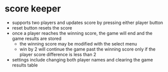 # score keeper
- supports two players and updates score by pressing either player button
- reset button resets the score
- once a player reaches the winning score, the game will end and the game results are stored
  - the winning score may be modified with the select menu
  - win by 2 will continue the game past the winning score only if the player score difference is less than 2
- settings include changing both player names and clearing the game results table
